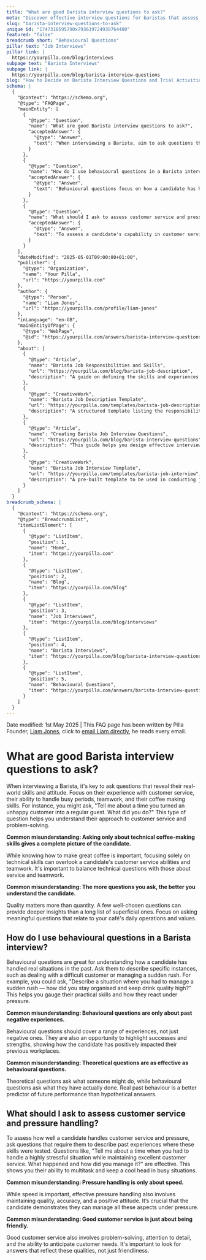 ```yaml
---
title: "What are good Barista interview questions to ask?"
meta: "Discover effective interview questions for baristas that assess real-world skills in customer service, teamwork, and coffee making, along with tips on using behavioural questions."
slug: "barista-interview-questions-to-ask"
unique id: "1747318595790x793619724938764400"
featured: "false"
breadcrumb short: "Behavioural Questions"
pillar text: "Job Interviews"
pillar link: |
  https://yourpilla.com/blog/interviews
subpage text: "Barista Interviews"
subpage link: |
  https://yourpilla.com/blog/barista-interview-questions
blog: "How to Decide on Barista Interview Questions and Trial Activities"
schema: |
  {
    "@context": "https://schema.org",
    "@type": "FAQPage",
    "mainEntity": [
      {
        "@type": "Question",
        "name": "What are good Barista interview questions to ask?",
        "acceptedAnswer": {
          "@type": "Answer",
          "text": "When interviewing a Barista, aim to ask questions that probe their real-world skills and attitude, such as their experience with customer service, ability to manage busy periods, teamwork, and coffee-making skills. Asking questions like, 'Tell me about a time you turned an unhappy customer into a regular guest. What did you do?', provides insights into their customer service skills and problem-solving approach. It is essential to balance technical questions with those that assess service and teamwork skills."
        }
      },
      {
        "@type": "Question",
        "name": "How do I use behavioural questions in a Barista interview?",
        "acceptedAnswer": {
          "@type": "Answer",
          "text": "Behavioural questions focus on how a candidate has handled real situations in the past. Ask them to describe specific circumstances, such as managing a sudden rush or dealing with a difficult customer. Questions like, 'Describe a situation where you had to manage a sudden rush — how did you stay organised and keep drink quality high?' help gauge practical skills and reaction under pressure. Such questions should encompass a range of experiences, revealing both strengths and how candidates tackle challenges."
        }
      },
      {
        "@type": "Question",
        "name": "What should I ask to assess customer service and pressure handling skills?",
        "acceptedAnswer": {
          "@type": "Answer",
          "text": "To assess a candidate's capability in customer service and pressure handling, ask them to recount past experiences where these skills were tested. Effective questions might include, 'Tell me about a time when you had to handle a highly stressful situation while maintaining excellent customer service. What happened and how did you manage it?' This reveals their ability to multitask and remain composed in busy situations, and highlights their problem-solving, attention to detail, and anticipation of customer needs."
        }
      }
    ],
    "dateModified": "2025-05-01T09:00:00+01:00",
    "publisher": {
      "@type": "Organization",
      "name": "Your Pilla",
      "url": "https://yourpilla.com"
    },
    "author": {
      "@type": "Person",
      "name": "Liam Jones",
      "url": "https://yourpilla.com/profile/liam-jones"
    },
    "inLanguage": "en-GB",
    "mainEntityOfPage": {
      "@type": "WebPage",
      "@id": "https://yourpilla.com/answers/barista-interview-questions-to-ask"
    },
    "about": [
      {
        "@type": "Article",
        "name": "Barista Job Responsibilities and Skills",
        "url": "https://yourpilla.com/blog/barista-job-description",
        "description": "A guide on defining the skills and experiences needed for a Barista position in your café."
      },
      {
        "@type": "CreativeWork",
        "name": "Barista Job Description Template",
        "url": "https://yourpilla.com/templates/barista-job-description",
        "description": "A structured template listing the responsibilities and required skills for Barista positions."
      },
      {
        "@type": "Article",
        "name": "Creating Barista Job Interview Questions",
        "url": "https://yourpilla.com/blog/barista-interview-questions",
        "description": "This guide helps you design effective interview questions to select the best Barista candidates."
      },
      {
        "@type": "CreativeWork",
        "name": "Barista Job Interview Template",
        "url": "https://yourpilla.com/templates/barista-job-interview",
        "description": "A pre-built template to be used in conducting job interviews for the Barista position."
      }
    ]
  }
breadcrumb_schema: |
  {
    "@context": "https://schema.org",
    "@type": "BreadcrumbList",
    "itemListElement": [
      {
        "@type": "ListItem",
        "position": 1,
        "name": "Home",
        "item": "https://yourpilla.com"
      },
      {
        "@type": "ListItem",
        "position": 2,
        "name": "Blog",
        "item": "https://yourpilla.com/blog"
      },
      {
        "@type": "ListItem",
        "position": 3,
        "name": "Job Interviews",
        "item": "https://yourpilla.com/blog/interviews"
      },
      {
        "@type": "ListItem",
        "position": 4,
        "name": "Barista Interviews",
        "item": "https://yourpilla.com/blog/barista-interview-questions"
      },
      {
        "@type": "ListItem",
        "position": 5,
        "name": "Behavioural Questions",
        "item": "https://yourpilla.com/answers/barista-interview-questions-to-ask"
      }
    ]
  }
---
```


Date modified: 1st May 2025 | This FAQ page has been written by Pilla Founder, [Liam Jones](https://yourpilla.com/profile/liam-jones), click to [email Liam directly](https://mailto:liam@yourpilla.com), he reads every email.

# What are good Barista interview questions to ask?

When interviewing a Barista, it's key to ask questions that reveal their real-world skills and attitude. Focus on their experience with customer service, their ability to handle busy periods, teamwork, and their coffee making skills. For instance, you might ask, "Tell me about a time you turned an unhappy customer into a regular guest. What did you do?" This type of question helps you understand their approach to customer service and problem-solving.

**Common misunderstanding: Asking only about technical coffee-making skills gives a complete picture of the candidate.**

While knowing how to make great coffee is important, focusing solely on technical skills can overlook a candidate's customer service abilities and teamwork. It's important to balance technical questions with those about service and teamwork.

**Common misunderstanding: The more questions you ask, the better you understand the candidate.**

Quality matters more than quantity. A few well-chosen questions can provide deeper insights than a long list of superficial ones. Focus on asking meaningful questions that relate to your café's daily operations and values.

## How do I use behavioural questions in a Barista interview?

Behavioural questions are great for understanding how a candidate has handled real situations in the past. Ask them to describe specific instances, such as dealing with a difficult customer or managing a sudden rush. For example, you could ask, "Describe a situation where you had to manage a sudden rush — how did you stay organised and keep drink quality high?" This helps you gauge their practical skills and how they react under pressure.

**Common misunderstanding: Behavioural questions are only about past negative experiences.**

Behavioural questions should cover a range of experiences, not just negative ones. They are also an opportunity to highlight successes and strengths, showing how the candidate has positively impacted their previous workplaces.

**Common misunderstanding: Theoretical questions are as effective as behavioural questions.**

Theoretical questions ask what someone might do, while behavioural questions ask what they have actually done. Real past behaviour is a better predictor of future performance than hypothetical answers.

## What should I ask to assess customer service and pressure handling?

To assess how well a candidate handles customer service and pressure, ask questions that require them to describe past experiences where these skills were tested. Questions like, "Tell me about a time when you had to handle a highly stressful situation while maintaining excellent customer service. What happened and how did you manage it?" are effective. This shows you their ability to multitask and keep a cool head in busy situations.

**Common misunderstanding: Pressure handling is only about speed.**

While speed is important, effective pressure handling also involves maintaining quality, accuracy, and a positive attitude. It’s crucial that the candidate demonstrates they can manage all these aspects under pressure.

**Common misunderstanding: Good customer service is just about being friendly.**

Good customer service also involves problem-solving, attention to detail, and the ability to anticipate customer needs. It's important to look for answers that reflect these qualities, not just friendliness.